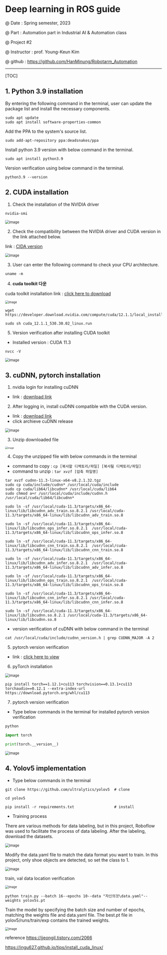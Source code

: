 # Deep learning in ROS guide

@ Date : Spring semester, 2023

@ Part : Automation part in Industrial AI & Automation class

@ Project #2

@ Instructor : prof. Young-Keun Kim

@ github : https://github.com/HanMinung/Robotarm_Automation

----------

[TOC]

## 1. Python 3.9 installation

By entering the following command in the terminal, user can update the package list and install the necessary components.

```shell
sudo apt update
sudo apt install software-properties-common
```



Add the PPA to the system's source list.

```shell
sudo add-apt-repository ppa:deadsnakes/ppa
```



Install python 3.9 version with below command in the terminal.

```shell
sudo apt install python3.9
```



Version verification using below command in the terminal.

```shell
python3.9 --version
```



## 2. CUDA installation

1) Check the installation of the NVIDIA driver

```shell
nvidia-smi
```

<img src="https://github.com/HanMinung/EmbeddedController/assets/99113269/24ffa407-69cb-4960-ab56-0931dcfed954" alt="image" style="zoom:80%;" />

2) Check the compatibility between the NVIDIA driver and CUDA version in the link attached below.

link : [CIDA version](https://docs.nvidia.com/cuda/cuda-toolkit-release-notes/index.html)

<img src="https://github.com/HanMinung/EmbeddedController/assets/99113269/757ce96a-8ac7-4a9b-a45c-eca28c6032b0" alt="image" style="zoom:80%;" />



3) User can enter the following command to check your CPU architecture.

```shell
uname -m
```



4. **cuda toolkit 다운**

cuda toolkit installation link : [click here to download](https://developer.nvidia.com/cuda-downloads)

<img src="https://github.com/HanMinung/EmbeddedController/assets/99113269/cdca0885-e528-4a9e-9742-9d748fcbb890" alt="image" style="zoom: 67%;" />



```shell
wget https://developer.download.nvidia.com/compute/cuda/12.1.1/local_installers/cuda_12.1.1_530.30.02_linux.run

sudo sh cuda_12.1.1_530.30.02_linux.run
```



5. Version verification after installing CUDA toolkit

* Installed version : CUDA 11.3

```shell
nvcc -V
```

<img src="https://github.com/HanMinung/EmbeddedController/assets/99113269/9450b2f8-fba6-4866-8cc5-3a51cb4be48d" alt="image" style="zoom:80%;" />





## 3. cuDNN, pytorch installation

1. nvidia login for installing cuDNN

* link : [download link](https://developer.nvidia.com/login)



2. After logging in, install cuDNN compatible with the CUDA version.

* link : [download link](https://developer.nvidia.com/rdp/cudnn-archive)
* click archieve cuDNN release

<img src="https://github.com/HanMinung/EmbeddedController/assets/99113269/81524d4c-baba-4837-84fa-f618537cf2e2" alt="image" style="zoom:80%;" />

3. Unzip downloaded file

<img src="https://github.com/HanMinung/EmbeddedController/assets/99113269/774d5615-b3e7-47ef-8910-d675022e31b9" alt="image" style="zoom: 50%;" />



4. Copy the unzipped file with below commands in the terminal

- command to copy : `cp [복사할 디렉토리/파일] [복사될 디렉토리/파일]`
- command to unzip : `tar xvzf [압축 파일명]`

```shell
tar xvzf cudnn-11.3-linux-x64-v8.2.1.32.tgz
sudo cp cuda/include/cudnn* /usr/local/cuda/include
sudo cp cuda/lib64/libcudnn* /usr/local/cuda/lib64
sudo chmod a+r /usr/local/cuda/include/cudnn.h /usr/local/cuda/lib64/libcudnn*

sudo ln -sf /usr/local/cuda-11.3/targets/x86_64-linux/lib/libcudnn_adv_train.so.8.2.1 /usr/local/cuda-11.3/targets/x86_64-linux/lib/libcudnn_adv_train.so.8

sudo ln -sf /usr/local/cuda-11.3/targets/x86_64-linux/lib/libcudnn_ops_infer.so.8.2.1  /usr/local/cuda-11.3/targets/x86_64-linux/lib/libcudnn_ops_infer.so.8

sudo ln -sf /usr/local/cuda-11.3/targets/x86_64-linux/lib/libcudnn_cnn_train.so.8.2.1  /usr/local/cuda-11.3/targets/x86_64-linux/lib/libcudnn_cnn_train.so.8

sudo ln -sf /usr/local/cuda-11.3/targets/x86_64-linux/lib/libcudnn_adv_infer.so.8.2.1  /usr/local/cuda-11.3/targets/x86_64-linux/lib/libcudnn_adv_infer.so.8

sudo ln -sf /usr/local/cuda-11.3/targets/x86_64-linux/lib/libcudnn_ops_train.so.8.2.1  /usr/local/cuda-11.3/targets/x86_64-linux/lib/libcudnn_ops_train.so.8

sudo ln -sf /usr/local/cuda-11.3/targets/x86_64-linux/lib/libcudnn_cnn_infer.so.8.2.1 /usr/local/cuda-11.3/targets/x86_64-linux/lib/libcudnn_cnn_infer.so.8

sudo ln -sf /usr/local/cuda-11.3/targets/x86_64-linux/lib/libcudnn.so.8.2.1 /usr/local/cuda-11.3/targets/x86_64-linux/lib/libcudnn.so.8
```

* version verification of cuDNN with below command in the terminal

```shell
cat /usr/local/cuda/include/cudnn_version.h | grep CUDNN_MAJOR -A 2
```



5. pytorch version verification

* link : [click here to view](https://pytorch.org/get-started/previous-versions/)



6. pyTorch installation


<img src="https://github.com/HanMinung/EmbeddedController/assets/99113269/954dd81b-60a3-4f04-894f-432b650af563" alt="image" style="zoom:80%;" />

```shell
pip install torch==1.12.1+cu113 torchvision==0.13.1+cu113 torchaudio==0.12.1 --extra-index-url https://download.pytorch.org/whl/cu113
```



7. pytorch version verification

* Type below commands in the terminal for installed pytorch version verification

```python
python

import torch

print(torch.__version__)
```

<img src="https://github.com/HanMinung/EmbeddedController/assets/99113269/276065c2-3895-43fc-9de6-963a7ea3b4f1" alt="image" style="zoom:80%;" />





## 4. Yolov5 implementation

* Type below commands in the terminal 

```shell
git clone https://github.com/ultralytics/yolov5  # clone

cd yolov5	

pip install -r requirements.txt                  # install
```



* Training process

There are various methods for data labeling, but in this project, Roboflow was used to facilitate the process of data labeling. After the labeling, download the datasets.

<img src="https://github.com/HanMinung/EmbeddedController/assets/99113269/2d27e3d5-1cd3-41b6-8153-937826bc3077" alt="image" style="zoom:80%;" />



Modify the data.yaml file to match the data format you want to train. In this project, only shoe objects are detected, so set the class to 1.

<img src="https://github.com/HanMinung/EmbeddedController/assets/99113269/b344691c-1bef-4009-b75d-9da5f52f0c6e" alt="image" style="zoom:80%;" />



train, val data location verification

<img src="https://github.com/HanMinung/EmbeddedController/assets/99113269/80e11977-826d-4f78-8500-955766f02e1c" alt="image" style="zoom: 67%;" />

```shell
python train.py --batch 16--epochs 10--data "자신의것\data.yaml"--weights yolov5s.pt
```



Train the model by specifying the batch size and number of epochs, matching the weights file and data.yaml file. The best.pt file in yolov5/runs/train/exp contains the trained weights.

<img src="https://github.com/HanMinung/EmbeddedController/assets/99113269/2fcaef72-9a05-4fa6-8394-8be4996d528d" alt="image" style="zoom:67%;" />





















reference
https://jjeongil.tistory.com/2066

https://ingu627.github.io/tips/install_cuda_linux/